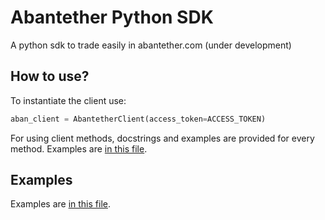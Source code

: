 # Abantether Python SDK
A python sdk to trade easily in abantether.com (under development)

## How to use?

To instantiate the client use:

```python
aban_client = AbantetherClient(access_token=ACCESS_TOKEN)
```

For using client methods, docstrings and examples are provided for every method. Examples are [in this file](./abantether/examples.py).

## Examples

Examples are [in this file](./abantether/examples.py).
